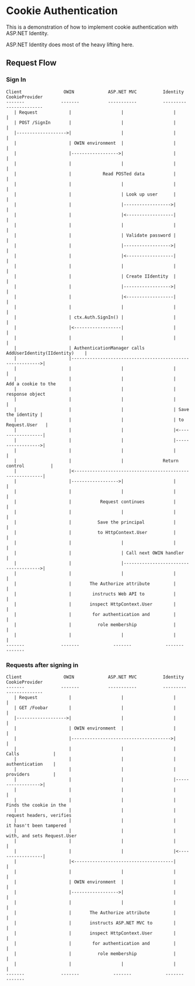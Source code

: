 ﻿Cookie Authentication
=====================

This is a demonstration of how to implement cookie authentication with ASP.NET
Identity.

ASP.NET Identity does most of the heavy lifting here.


Request Flow
------------

### Sign In

    Client                OWIN             ASP.NET MVC          Identity          CookieProvider
    -------              -------           -----------          ---------         --------------
       | Request            |                   |                   |                   |
       | POST /SignIn       |                   |                   |                   |
       |------------------->|                   |                   |                   |
       |                    | OWIN environment  |                   |                   |
       |                    |------------------>|                   |                   |
       |                    |                   |                   |                   |
       |                    |            Read POSTed data           |                   |
       |                    |                   |                   |                   |
       |                    |                   | Look up user      |                   |
       |                    |                   |------------------>|                   |
       |                    |                   |<------------------|                   |
       |                    |                   |                   |                   |
       |                    |                   | Validate password |                   |
       |                    |                   |------------------>|                   |
       |                    |                   |<------------------|                   |
       |                    |                   |                   |                   |
       |                    |                   | Create IIdentity  |                   |
       |                    |                   |------------------>|                   |
       |                    |                   |<------------------|                   |
       |                    |                   |                   |                   |
       |                    | ctx.Auth.SignIn() |                   |                   |
       |                    |<------------------|                   |                   |
       |                    |                   |                   |                   |
       |                    | AuthenticationManager calls AddUserIdentity(IIdentity)    |
       |                    |---------------------------------------------------------->|
       |                    |                   |                   |                   |
       |                    |                   |                   |          Add a cookie to the
       |                    |                   |                   |            response object
       |                    |                   |                   |                   |
       |                    |                   |                   | Save the identity |
       |                    |                   |                   | to Request.User   |
       |                    |                   |                   |<------------------|
       |                    |                   |                   |------------------>|
       |                    |                   |                   |                   |
       |                    |                   |               Return control          |
       |                    |<----------------------------------------------------------|
       |                    |------------------>|                   |                   |
       |                    |                   |                   |                   |
       |                    |           Request continues           |                   |
       |                    |                   |                   |                   |
       |                    |          Save the principal           |                   |
       |                    |          to HttpContext.User          |                   |
       |                    |                   |                   |                   |
       |                    |                   | Call next OWIN handler                |
       |                    |                   |-------------------------------------->|
       |                    |                   |                   |                   |
       |                    |       The Authorize attribute         |                   |
       |                    |        instructs Web API to           |                   |
       |                    |       inspect HttpContext.User        |                   |
       |                    |        for authentication and         |                   |
       |                    |          role membership              |                   |
       |                    |                   |                   |                   |
    -------              -------             -------             -------             -------


### Requests after signing in

    Client                OWIN             ASP.NET MVC          Identity          CookieProvider
    -------              -------           -----------          ---------         --------------
       | Request            |                   |                   |                   |
       | GET /Foobar        |                   |                   |                   |
       |------------------->|                   |                   |                   |
       |                    | OWIN environment  |                   |                   |
       |                    |-------------------------------------->|                   |
       |                    |                   |                   | Calls             |
       |                    |                   |                   | authentication    |
       |                    |                   |                   | providers         |
       |                    |                   |                   |------------------>|
       |                    |                   |                   |                   |
       |                    |                   |                   |          Finds the cookie in the
       |                    |                   |                   |         request headers, verifies
       |                    |                   |                   |          it hasn't been tampered
       |                    |                   |                   |        with, and sets Request.User
       |                    |                   |                   |                   |
       |                    |                   |                   |<------------------|
       |                    |<--------------------------------------|                   |
       |                    |                   |                   |                   |
       |                    | OWIN environment  |                   |                   |
       |                    |------------------>|                   |                   |
       |                    |                   |                   |                   |
       |                    |       The Authorize attribute         |                   |
       |                    |       instructs ASP.NET MVC to        |                   |
       |                    |       inspect HttpContext.User        |                   |
       |                    |        for authentication and         |                   |
       |                    |          role membership              |                   |
       |                    |                   |                   |                   |
    -------              -------             -------             -------             -------
